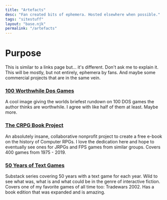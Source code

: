 ```yaml
---
title: "Artefacts"
desc: "Fan created bits of ephemera. Hosted elsewhere when possible."
tags: "sitestuff"
layout: "base.njk"
permalink: "/artefacts"
---
```


# Purpose 
This is similar to a links page but... it's different. Don't ask me to explain it. This will be mostly, but not entirely, ephemera by fans. And maybe some commercial projects that are in the same vein.

### [100 Worthwhile Dos Games](https://archive.org/details/b7c759649fe8e4f4fafc73ec747a35b611f0694eddbbac059f9b5741d2dd2387) 
A cool image giving the worlds briefest rundown on 100 DOS games the author thinks are worthwhile. I agree with like half of them at least. Maybe more.

### [The CRPG Book Project](https://crpgbook.wordpress.com/) 
An absolutely insane, collaborative nonprofit project to create a free e-book on the history of Computer RPGs. I love the dedication here and hope to eventually see ones for JRPGs and FPS games from similar groups. Covers 400 games from 1975 - 2019.

### [50 Years of Text Games](https://if50.substack.com/) 
Substack series covering 50 years with a text game for each year. Wild to see what was, what is and what could be in the genre of interactive fiction. Covers one of my favorite games of all time too: Tradewars 2002. Has a book edition that was expanded and is amazing.


